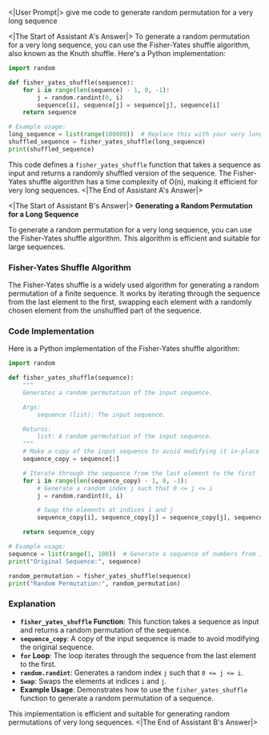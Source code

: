 <|User Prompt|>
give me code to generate random permutation for a very long sequence 

<|The Start of Assistant A's Answer|>
To generate a random permutation for a very long sequence, you can use the Fisher-Yates shuffle algorithm, also known as the Knuth shuffle. Here's a Python implementation:

```python
import random

def fisher_yates_shuffle(sequence):
    for i in range(len(sequence) - 1, 0, -1):
        j = random.randint(0, i)
        sequence[i], sequence[j] = sequence[j], sequence[i]
    return sequence

# Example usage:
long_sequence = list(range(100000))  # Replace this with your very long sequence
shuffled_sequence = fisher_yates_shuffle(long_sequence)
print(shuffled_sequence)
```

This code defines a `fisher_yates_shuffle` function that takes a sequence as input and returns a randomly shuffled version of the sequence. The Fisher-Yates shuffle algorithm has a time complexity of O(n), making it efficient for very long sequences.
<|The End of Assistant A's Answer|>

<|The Start of Assistant B's Answer|>
**Generating a Random Permutation for a Long Sequence**

To generate a random permutation for a very long sequence, you can use the Fisher-Yates shuffle algorithm. This algorithm is efficient and suitable for large sequences.

### Fisher-Yates Shuffle Algorithm

The Fisher-Yates shuffle is a widely used algorithm for generating a random permutation of a finite sequence. It works by iterating through the sequence from the last element to the first, swapping each element with a randomly chosen element from the unshuffled part of the sequence.

### Code Implementation

Here is a Python implementation of the Fisher-Yates shuffle algorithm:

```python
import random

def fisher_yates_shuffle(sequence):
    """
    Generates a random permutation of the input sequence.

    Args:
        sequence (list): The input sequence.

    Returns:
        list: A random permutation of the input sequence.
    """
    # Make a copy of the input sequence to avoid modifying it in-place
    sequence_copy = sequence[:]

    # Iterate through the sequence from the last element to the first
    for i in range(len(sequence_copy) - 1, 0, -1):
        # Generate a random index j such that 0 <= j <= i
        j = random.randint(0, i)

        # Swap the elements at indices i and j
        sequence_copy[i], sequence_copy[j] = sequence_copy[j], sequence_copy[i]

    return sequence_copy

# Example usage:
sequence = list(range(1, 100))  # Generate a sequence of numbers from 1 to 99
print("Original Sequence:", sequence)

random_permutation = fisher_yates_shuffle(sequence)
print("Random Permutation:", random_permutation)
```

### Explanation

- **`fisher_yates_shuffle` Function**: This function takes a sequence as input and returns a random permutation of the sequence.
- **`sequence_copy`**: A copy of the input sequence is made to avoid modifying the original sequence.
- **`for` Loop**: The loop iterates through the sequence from the last element to the first.
- **`random.randint`**: Generates a random index `j` such that `0 <= j <= i`.
- **`Swap`**: Swaps the elements at indices `i` and `j`.
- **Example Usage**: Demonstrates how to use the `fisher_yates_shuffle` function to generate a random permutation of a sequence.

This implementation is efficient and suitable for generating random permutations of very long sequences.
<|The End of Assistant B's Answer|>